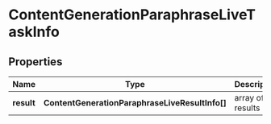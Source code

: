 # ContentGenerationParaphraseLiveTaskInfo

## Properties

| Name | Type | Description | Notes |
|------------ | ------------- | ------------- | -------------|
**result** | **ContentGenerationParaphraseLiveResultInfo[]** | array of results |[optional]|